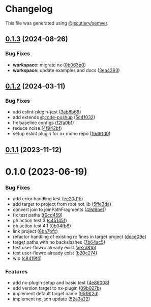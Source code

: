 # Changelog

This file was generated using [@jscutlery/semver](https://github.com/jscutlery/semver).

## [0.1.3](https://github.com/push-based/user-flow/compare/nx-plugin-0.1.2...nx-plugin-0.1.3) (2024-08-26)


### Bug Fixes

* **workspace:** migrate nx ([0b063b0](https://github.com/push-based/user-flow/commit/0b063b0d474ae7789299c33d73f393eb5125ed92))
* **workspace:** update examples and docs ([3ea4393](https://github.com/push-based/user-flow/commit/3ea4393cf8675c143f34a8109b9210637ef86c15))



## [0.1.2](https://github.com/push-based/user-flow/compare/nx-plugin-0.1.1...nx-plugin-0.1.2) (2024-03-11)


### Bug Fixes

* add eslint-plugin-jest ([3ab8b69](https://github.com/push-based/user-flow/commit/3ab8b690d500944c1ba39b00f7087b23ed9be39a))
* add extends [@code-pushup](https://github.com/code-pushup) ([5c41032](https://github.com/push-based/user-flow/commit/5c410320bc4148dcfcee6cbb4d7f6278f32cc88e))
* fix baseline configs ([f2fa0b1](https://github.com/push-based/user-flow/commit/f2fa0b1f0ffca14a0487bd646d7d88b24ffb40be))
* reduce noise ([4f942bf](https://github.com/push-based/user-flow/commit/4f942bf470151e55c3abfaf5ea699142ae150ea6))
* setup eslint plugin for nx mono repo ([16d91d0](https://github.com/push-based/user-flow/commit/16d91d0de282aa65634562d45a9e0ff01a798a63))



## [0.1.1](https://github.com/push-based/user-flow/compare/nx-plugin-0.1.0...nx-plugin-0.1.1) (2023-11-12)



# 0.1.0 (2023-06-19)


### Bug Fixes

* add error handling test ([ee20d1b](https://github.com/push-based/user-flow/commit/ee20d1bc60c2c30583d4a10fba879c8ec0cb473a))
* add target to project from root not lib ([5ffe3da](https://github.com/push-based/user-flow/commit/5ffe3daf1d61964f392164a24f2be6b4569bee4a))
* convert join to joinPathFragments ([49d9be1](https://github.com/push-based/user-flow/commit/49d9be1227e225c29bcd44c2bbaf52d5d907589e))
* fix test paths ([f0cd459](https://github.com/push-based/user-flow/commit/f0cd4598b53dc688339d3fadf3ecfb51b6d9f7ca))
* gh action test 3 ([c45145f](https://github.com/push-based/user-flow/commit/c45145f2a19ebce56705db8e416b5122cea6a803))
* gh action test 4.1 ([0b04fb6](https://github.com/push-based/user-flow/commit/0b04fb6334f52deec2f73b93275410c79abd9965))
* link project ([6ba7bfc](https://github.com/push-based/user-flow/commit/6ba7bfcd8c012444cb2638887d74a21a51745fe3))
* refactor handling of existing rc fines in target project ([ddce09e](https://github.com/push-based/user-flow/commit/ddce09e3ed71bf87979106eba2c751e914a05940))
* target paths with no backslashes ([7b64ac5](https://github.com/push-based/user-flow/commit/7b64ac57dffac8186028fc0e654911245ef6ea97))
* test user-flowrc already exist ([ae2d81b](https://github.com/push-based/user-flow/commit/ae2d81b6b42d5ce78b02a51afbd5a2abe7acbfaf))
* test user-flowrc already exist ([b20e274](https://github.com/push-based/user-flow/commit/b20e2743600babb5e3dbff4349a558303dc0bcbb))
* wip ([c8419f4](https://github.com/push-based/user-flow/commit/c8419f4badad4235de59ce8764ab6c418213c191))


### Features

* add nx-plugin setup and basic test ([4e86008](https://github.com/push-based/user-flow/commit/4e8600804e390e8b25d4299b8272fe3c7d170844))
* add version target to nx-plugin ([09b027b](https://github.com/push-based/user-flow/commit/09b027bd0e4f620ea60e9801eadb3170286a1395))
* implement default target name ([9519f2d](https://github.com/push-based/user-flow/commit/9519f2df324972de826aac1d3c94adc6d00e3599))
* implement nx.json update ([52a3a22](https://github.com/push-based/user-flow/commit/52a3a225b1999378c63330c89688e62625956947))
